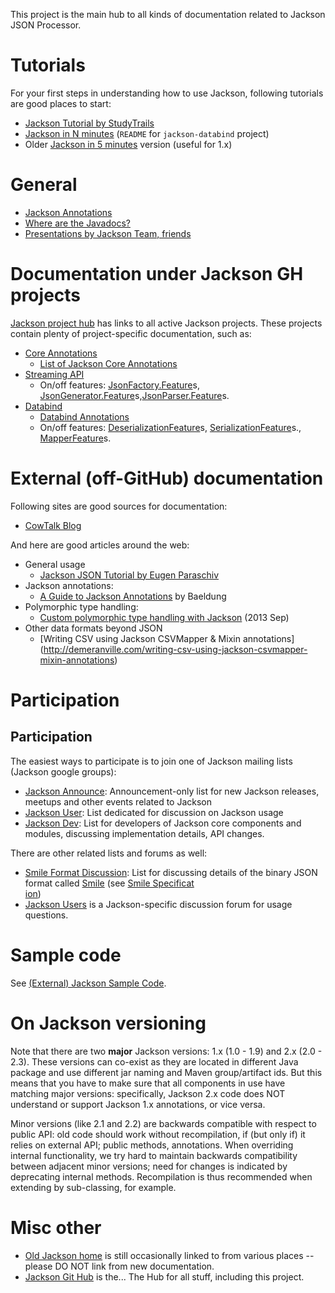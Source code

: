 This project is the main hub to all kinds of documentation related to
Jackson JSON Processor.

# Tutorials

For your first steps in understanding how to use Jackson, following tutorials are good places to start:

* [Jackson Tutorial by StudyTrails](http://www.studytrails.com/java/json/java-jackson-introduction.jsp)
* [Jackson in N minutes](https://github.com/FasterXML/jackson-databind/) (`README` for `jackson-databind` project)
* Older [Jackson in 5 minutes](http://wiki.fasterxml.com/JacksonInFiveMinutes) version (useful for 1.x)

# General

* [Jackson Annotations](../../wiki/JacksonAnnotations)
* [Where are the Javadocs?](../../wiki/Finding-Javadoc)
* [Presentations by Jackson Team, friends](../../wiki/Presentations)

# Documentation under Jackson GH projects

[Jackson project hub](../../../jackson) has links to all active Jackson projects.
These projects contain plenty of project-specific documentation, such as:

* [Core Annotations](../../../jackson-annotations)
    * [List of Jackson Core Annotations](../../../jackson-annotations/wiki/Jackson-Annotations)
* [Streaming API](../../../jackson-core/)
    * On/off features: [JsonFactory.Feature](../../../jackson-core/wiki/JsonFactory-Features)s, [JsonGenerator.Feature](../../../jackson-core/wiki/JsonGenerator-Features)s,[JsonParser.Feature](../../../jackson-core/wiki/JsonParser-Features)s.
* [Databind](../../../jackson-databind/)
    * [Databind Annotations](../../../jackson-databind/wiki/Databind-Annotations)
    * On/off features: [DeserializationFeature](../../../jackson-databind/wiki/Deserialization-Features)s, [SerializationFeature](../../../jackson-databind/wiki/Serialization-Features)s., [MapperFeature](../../../jackson-databind/wiki/Mapper-Features)s.

# External (off-GitHub) documentation

Following sites are good sources for documentation:

* [CowTalk Blog](http://cowtowncoder.com/blog/blog.html)

And here are good articles around the web:

* General usage
    * [Jackson JSON Tutorial by Eugen Paraschiv](http://www.baeldung.com/jackson)
* Jackson annotations:
    * [A Guide to Jackson Annotations](http://www.baeldung.com/jackson-annotations) by Baeldung
* Polymorphic type handling:
    * [Custom polymorphic type handling with Jackson](http://www.thomaskeller.biz/blog/2013/09/10/custom-polymorphic-type-handling-with-jackson/) (2013 Sep)
* Other data formats beyond JSON
    * [Writing CSV using Jackson CSVMapper & Mixin annotations] (http://demeranville.com/writing-csv-using-jackson-csvmapper-mixin-annotations)

# Participation

## Participation

The easiest ways to participate is to join one of Jackson mailing lists (Jackson google groups):

* [Jackson Announce](https://groups.google.com/forum/#!forum/jackson-announce): Announcement-only list for new Jackson releases, meetups and other events related to Jackson
* [Jackson User](https://groups.google.com/forum/#!forum/jackson-user): List dedicated for discussion on Jackson usage
* [Jackson Dev](https://groups.google.com/forum/#!forum/jackson-dev): List for developers of Jackson core components and modules, discussing implementation details, API changes.

There are other related lists and forums as well:

* [Smile Format Discussion](https://groups.google.com/forum/#!forum/smile-format-discussion): List for discussing details of the binary JSON format called [Smile](https://en.wikipedia.org/wiki/Smile_%28data_interchange_format%29) (see [Smile Specificat\
ion](http://wiki.fasterxml.com/SmileFormat))
* [Jackson Users](http://jackson-users.ning.com) is a Jackson-specific discussion forum for usage questions.

# Sample code

See [(External) Jackson Sample Code](../../wiki/ExternalJacksonSampleCode).

# On Jackson versioning

Note that there are two **major** Jackson versions: 1.x (1.0 - 1.9) and 2.x (2.0 - 2.3).
These versions can co-exist as they are located in different Java package and use different jar naming and Maven group/artifact ids.
But this means that you have to make sure that all components in use have matching major versions: specifically, Jackson 2.x code does NOT understand or support Jackson 1.x annotations, or vice versa.

Minor versions (like 2.1 and 2.2) are backwards compatible with respect to public API: old code should work without recompilation, if (but only if) it relies on external API; public methods, annotations. When overriding internal functionality, we try hard to maintain backwards compatibility between adjacent minor versions; need for changes is indicated by deprecating internal methods. Recompilation is thus recommended when extending by sub-classing, for example.

# Misc other

* [Old Jackson home](http://jackson.codehaus.org) is still occasionally linked to from various places -- please DO NOT link from new documentation.
* [Jackson Git Hub](../../../jackson/) is the... The Hub for all stuff, including this project.
